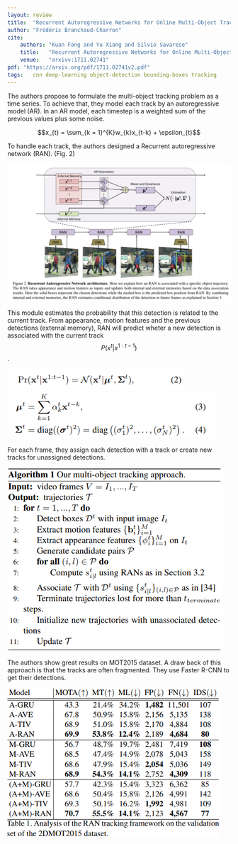 ```yaml
---
layout: review
title:  "Recurrent Autoregressive Networks for Online Multi-Object Tracking"
author: "Frédéric Branchaud-Charron"
cite:
    authors: "Kuan Fang and Yu Xiang and Silvio Savarese"
    title:   "Recurrent Autoregressive Networks for Online Multi-Object Tracking"
    venue:   "arxivv:1711.02741"
pdf: "https://arxiv.org/pdf/1711.02741v2.pdf"
tags:   cnn deep-learning object-detection bounding-boxes tracking
---
```


The authors propose to formulate the multi-object tracking problem as a time series. To achieve that, they model each track by an autoregressive model (AR). In an AR model, each timestep is a weighted sum of the previous values plus some noise.

$$x_{t} = \sum_{k = 1}^{K}w_{k}x_{t-k} + \epsilon_{t}$$

To handle each track, the authors designed a Recurrent autoregressive network (RAN). (Fig. 2)

![](/deep-learning/images/ran/model.png)

This module estimates the probability that this detection is related to the current track. From appearance, motion features and the previous detections (external memory), RAN will predict wheter a new detection is associated with the current track $$P(x^{t}\vert x^{1:t-1})$$.

![](/deep-learning/images/ran/eq2.png)
![](/deep-learning/images/ran/eq34.png)


For each frame, they assign each detection with a track or create new tracks for unassigned detections.

![](/deep-learning/images/ran/algo1.png)

The authors show great results on MOT2015 dataset. A draw back of this approach is that the tracks are often fragmented. They use Faster R-CNN to get their detections.

![](/deep-learning/images/ran/table1.png)
